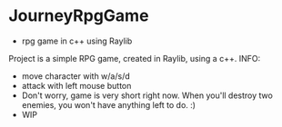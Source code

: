 # JourneyRpgGame
- rpg game in c++ using Raylib 

Project is a simple RPG game, created in Raylib, using a c++. 
INFO:
- move character with w/a/s/d
- attack with left mouse button
- Don't worry, game is very short right now. When you'll destroy two enemies, you won't have anything left to do. :)
- WIP
